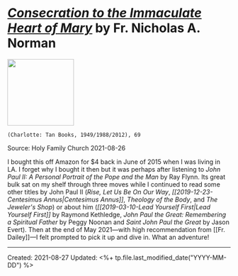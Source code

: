 
# [*Consecration to the Immaculate Heart of Mary*](https://www.amazon.com/Consecration-Immaculate-Heart-Nicholas-Norman/dp/0895553422) by Fr. Nicholas A. Norman

<img src="https://images-na.ssl-images-amazon.com/images/I/51TMeS-hCPL._SX311_BO1,204,203,200_.jpg" width=150>

`(Charlotte: Tan Books, 1949/1988/2012), 69`

Source: Holy Family Church 2021-08-26

I bought this off Amazon for $4 back in June of 2015 when I was living in LA. I forget why I bought it then but it was perhaps after listening to *John Paul II: A Personal Portrait of the Pope and the Man* by Ray Flynn. Its great bulk sat on my shelf through three moves while I continued to read some other titles by John Paul II (*Rise, Let Us Be On Our Way*, *[[2019-12-23-Centesimus Annus|Centesimus Annus]]*, *Theology of the Body*, and *The Jeweler's Shop*) or about him (*[[2019-03-10-Lead Yourself First|Lead Yourself First]]* by Raymond Kethledge, *John Paul the Great: Remembering a Spiritual Father* by Peggy Noonan and *Saint John Paul the Great* by Jason Evert). Then at the end of May 2021—with high recommendation from [[Fr. Dailey]]—I felt prompted to pick it up and dive in. What an adventure!


---
Created: 2021-08-27
Updated: <%+ tp.file.last_modified_date("YYYY-MM-DD") %>

